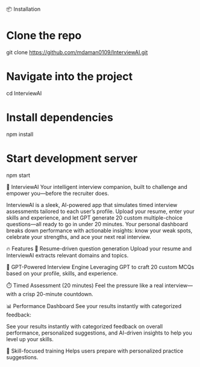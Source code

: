 

📦 Installation
# Clone the repo
git clone https://github.com/mdaman0109/InterviewAI.git

# Navigate into the project
cd InterviewAI

# Install dependencies
npm install

# Start development server
npm start


🚀 InterviewAI
Your intelligent interview companion, built to challenge and empower you—before the recruiter does.

InterviewAI is a sleek, AI-powered app that simulates timed interview assessments tailored to each user’s profile. Upload your resume, enter your skills and experience, and let GPT generate 20 custom multiple-choice questions—all ready to go in under 20 minutes. Your personal dashboard breaks down performance with actionable insights: know your weak spots, celebrate your strengths, and ace your next real interview.

🔥 Features
📄 Resume-driven question generation Upload your resume and InterviewAI extracts relevant domains and topics.

🤖 GPT-Powered Interview Engine Leveraging GPT to craft 20 custom MCQs based on your profile, skills, and experience.

⏱️ Timed Assessment (20 minutes) Feel the pressure like a real interview—with a crisp 20-minute countdown.

📊 Performance Dashboard See your results instantly with categorized feedback:

See your results instantly with categorized feedback on overall performance, personalized suggestions, and AI-driven insights to help you level up your skills.

🎯 Skill-focused training Helps users prepare with personalized practice suggestions.
